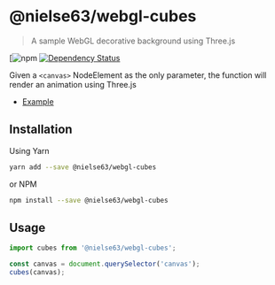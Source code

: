 
# @nielse63/webgl-cubes
> A sample WebGL decorative background using Three.js

[![npm](https://img.shields.io/npm/v/@nielse63/webgl-cubes.svg?maxAge=2592000)
[![Dependency Status](https://david-dm.org/nielse63/WebGL-Decorative-Backgrounds.svg?path=packages/webgl-cubes)](https://david-dm.org/nielse63/WebGL-Decorative-Backgrounds?path=packages/webgl-cubes)

Given a `<canvas>` NodeElement as the only parameter, the function will render an animation using Three.js

* [Example](https://nielse63.github.io/WebGL-Decorative-Backgrounds/cubes.html)

## Installation

Using Yarn
```bash
yarn add --save @nielse63/webgl-cubes
```

or NPM
```bash
npm install --save @nielse63/webgl-cubes
```

## Usage

```js
import cubes from '@nielse63/webgl-cubes';

const canvas = document.querySelector('canvas');
cubes(canvas);
```
